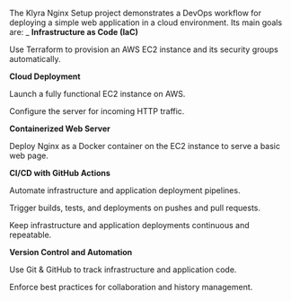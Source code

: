 The Klyra Nginx Setup project demonstrates a DevOps workflow for deploying a simple web application in a cloud environment. Its main goals are:
_
**Infrastructure as Code (IaC)**

Use Terraform to provision an AWS EC2 instance and its security groups automatically.

**Cloud Deployment**

Launch a fully functional EC2 instance on AWS.

Configure the server for incoming HTTP traffic.

**Containerized Web Server**

Deploy Nginx as a Docker container on the EC2 instance to serve a basic web page.

**CI/CD with GitHub Actions**

Automate infrastructure and application deployment pipelines.

Trigger builds, tests, and deployments on pushes and pull requests.

Keep infrastructure and application deployments continuous and repeatable.

**Version Control and Automation**

Use Git & GitHub to track infrastructure and application code.

Enforce best practices for collaboration and history management.
